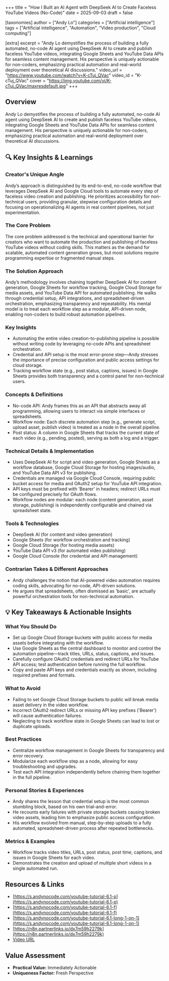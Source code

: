 +++
title = "How I Built an AI Agent with DeepSeek AI to Create Faceless YouTube Videos (No-Code)"
date = 2025-09-03
draft = false

[taxonomies]
author = ["Andy Lo"]
categories = ["Artificial intelligence"]
tags = ["Artificial intelligence", "Automation", "Video production", "Cloud computing"]

[extra]
excerpt = "Andy Lo demystifies the process of building a fully automated, no-code AI agent using DeepSeek AI to create and publish faceless YouTube videos, integrating Google Sheets and YouTube Data APIs for seamless content management. His perspective is uniquely actionable for non-coders, emphasizing practical automation and real-world deployment over theoretical AI discussions."
video_url = "https://www.youtube.com/watch?v=K-cTuj_QVac"
video_id = "K-cTuj_QVac"
cover = "https://img.youtube.com/vi/K-cTuj_QVac/maxresdefault.jpg"
+++

## Overview

Andy Lo demystifies the process of building a fully automated, no-code AI agent using DeepSeek AI to create and publish faceless YouTube videos, integrating Google Sheets and YouTube Data APIs for seamless content management. His perspective is uniquely actionable for non-coders, emphasizing practical automation and real-world deployment over theoretical AI discussions.

## 🔍 Key Insights & Learnings

### Creator's Unique Angle
Andy’s approach is distinguished by its end-to-end, no-code workflow that leverages DeepSeek AI and Google Cloud tools to automate every step of faceless video creation and publishing. He prioritizes accessibility for non-technical users, providing granular, stepwise configuration details and focusing on operationalizing AI agents in real content pipelines, not just experimentation.

### The Core Problem
The core problem addressed is the technical and operational barrier for creators who want to automate the production and publishing of faceless YouTube videos without coding skills. This matters as the demand for scalable, automated content generation grows, but most solutions require programming expertise or fragmented manual steps.

### The Solution Approach
Andy’s methodology involves chaining together DeepSeek AI for content generation, Google Sheets for workflow tracking, Google Cloud Storage for media assets, and YouTube Data API for automated publishing. He walks through credential setup, API integrations, and spreadsheet-driven orchestration, emphasizing transparency and repeatability. His mental model is to treat each workflow step as a modular, API-driven node, enabling non-coders to build robust automation pipelines.

### Key Insights
- Automating the entire video creation-to-publishing pipeline is possible without writing code by leveraging no-code APIs and spreadsheet orchestration.
- Credential and API setup is the most error-prone step—Andy stresses the importance of precise configuration and public access settings for cloud storage.
- Tracking workflow state (e.g., post status, captions, issues) in Google Sheets provides both transparency and a control panel for non-technical users.

### Concepts & Definitions
- No-code API: Andy frames this as an API that abstracts away all programming, allowing users to interact via simple interfaces or spreadsheets.
- Workflow node: Each discrete automation step (e.g., generate script, upload asset, publish video) is treated as a node in the overall pipeline.
- Post status: A column in Google Sheets that tracks the current state of each video (e.g., pending, posted), serving as both a log and a trigger.

### Technical Details & Implementation
- Uses DeepSeek AI for script and video generation, Google Sheets as a workflow database, Google Cloud Storage for hosting images/audio, and YouTube Data API v3 for publishing.
- Credentials are managed via Google Cloud Console, requiring public bucket access for media and OAuth2 setup for YouTube API integration.
- API keys must be prefixed with 'Bearer' in headers; redirect URLs must be configured precisely for OAuth flows.
- Workflow nodes are modular: each node (content generation, asset storage, publishing) is independently configurable and chained via spreadsheet state.

### Tools & Technologies
- DeepSeek AI (for content and video generation)
- Google Sheets (for workflow orchestration and tracking)
- Google Cloud Storage (for hosting media assets)
- YouTube Data API v3 (for automated video publishing)
- Google Cloud Console (for credential and API management)

### Contrarian Takes & Different Approaches
- Andy challenges the notion that AI-powered video automation requires coding skills, advocating for no-code, API-driven solutions.
- He argues that spreadsheets, often dismissed as 'basic', are actually powerful orchestration tools for non-technical automation.

## 💡 Key Takeaways & Actionable Insights

### What You Should Do
- Set up Google Cloud Storage buckets with public access for media assets before integrating with the workflow.
- Use Google Sheets as the central dashboard to monitor and control the automation pipeline—track titles, URLs, status, captions, and issues.
- Carefully configure OAuth2 credentials and redirect URLs for YouTube API access; test authentication before running the full workflow.
- Copy and paste API keys and credentials exactly as shown, including required prefixes and formats.

### What to Avoid
- Failing to set Google Cloud Storage buckets to public will break media asset delivery in the video workflow.
- Incorrect OAuth2 redirect URLs or missing API key prefixes ('Bearer') will cause authentication failures.
- Neglecting to track workflow state in Google Sheets can lead to lost or duplicate uploads.

### Best Practices
- Centralize workflow management in Google Sheets for transparency and error recovery.
- Modularize each workflow step as a node, allowing for easy troubleshooting and upgrades.
- Test each API integration independently before chaining them together in the full pipeline.

### Personal Stories & Experiences
- Andy shares the lesson that credential setup is the most common stumbling block, based on his own trial-and-error.
- He recounts early failures with private storage buckets causing broken video assets, leading him to emphasize public access configuration.
- His workflow evolved from manual, step-by-step uploads to a fully automated, spreadsheet-driven process after repeated bottlenecks.

### Metrics & Examples
- Workflow tracks video titles, URLs, post status, post time, captions, and issues in Google Sheets for each video.
- Demonstrates the creation and upload of multiple short videos in a single automated run.

## Resources & Links

- [https://s.andynocode.com/youtube-tutorial-6.1-p](https://s.andynocode.com/youtube-tutorial-6.1-p)
- [https://s.andynocode.com/youtube-tutorial-6.1-f](https://s.andynocode.com/youtube-tutorial-6.1-f)
- [https://s.andynocode.com/youtube-tutorial-6.1-long-1-on-1](https://s.andynocode.com/youtube-tutorial-6.1-long-1-on-1)
- [https://n8n.partnerlinks.io/dx7m59h2279k](https://n8n.partnerlinks.io/dx7m59h2279k)
- [Video URL](https://www.youtube.com/watch?v=K-cTuj_QVac)

## Value Assessment
- **Practical Value:** Immediately Actionable
- **Uniqueness Factor:** Fresh Perspective

